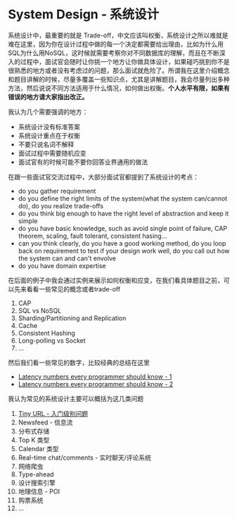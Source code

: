 # System Design - 系统设计

系统设计中，最重要的就是 Trade-off，中文应该叫权衡，系统设计之所以难就是难在这里，因为你在设计过程中做的每一个决定都需要给出理由，比如为什么用SQL为什么用NoSQL，这时候就需要考察你对不同数据库的理解，而且在不断深入的过程中，面试官会随时让你挑一个地方让你做具体设计，如果碰巧挑到你不是很熟悉的地方或者没有考虑过的问题，那么面试就危险了。所谓我在这里介绍概念和题目讲解的时候，尽量多覆盖一些知识点，尤其是讲解题目，我会尽量列出多种方法，然后说说不同方法适用于什么情况，如何做出权衡。**个人水平有限，如果有错误的地方请大家指出改正。**

我认为几个需要强调的地方：

* 系统设计没有标准答案 
* 系统设计重点在于权衡
* 不要只说名词不解释
* 面试过程中需要随机应变
* 面试官有的时候可能不要你回答业界通用的做法

在跟一些面试官交流过程中，大部分面试官都提到了系统设计的考点：

* do you gather requirement
* do you define the right limits of the system\(what the system can/cannot do\), do you realize trade-offs
* do you think big enough to have the right level of abstraction and keep it simple
* do you have basic knowledge, such as avoid single point of failure, CAP theorem, scaling, fault tolerant, consistent hasing...
* can you think clearly, do you have a good working method, do you loop back on requirement to test if your design work well, do you call out how the system can and can't envolve
* do you have domain expertise

在后面的例子中我会通过实例来展示如何权衡和应变，在我们看具体题目之前，可以先来看看一些常见的概念或者trade-off

1. CAP
2. SQL vs NoSQL
3. Sharding/Partitioning and Replication
4. Cache
5. Consistent Hashing
6. Long-polling vs Socket
7. ...

然后我们看一些常见的数字，比较经典的总结在这里

* [Latency numbers every programmer should know - 1](https://gist.github.com/jboner/2841832)
* [Latency numbers every programmer should know - 2](https://gist.github.com/hellerbarde/2843375)

我认为常见的系统设计主要可以概括为这几类问题

1. [Tiny URL - 入门级别问题](/SystemDesign/TinyURL.md)
2. Newsfeed - 信息流
3. 分布式存储 
4. Top K 类型
5. Calendar 类型
6. Real-time chat/comments - 实时聊天/评论系统
7. 网络爬虫
8. Type-ahead
9. 设计搜索引擎
10. 地理信息 - POI
11. 购票系统
12. ...



